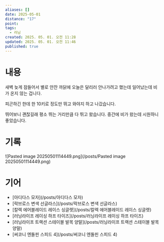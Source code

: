 ```yaml
---
aliases: []
date: 2025-05-01
distance: "17"
point:
tags:
  - 러닝
created: 2025. 05. 01. 오전 11:28
updated: 2025. 05. 01. 오전 11:46
published: true
---
```


# 내용

새벽 늦게 잠들어서 별로 안잔 까닭에 오늘은 달리러 안나가려고 했는데 일어났는데 비가 온지 않는 겁니다.

피곤하긴 한데 한 10키로 정도만 뛰고 와야지 하고 나갔습니다.

뛰어보니 괜찮길래 평소 뛰는 거리만큼 다 뛰고 왔습니다. 중간에 비가 왔는데 시원하니 좋았습니다.

# 기록

![Pasted image 20250501114449.png](/posts/Pasted image 20250501114449.png)

# 기어

- [아디다스 모자](/posts/아디다스 모자)
- [락브로스 변색 선글라스](/posts/락브로스 변색 선글라스)
- [칼렉 에어블레이드 레이스 싱글렛](/posts/칼렉 에어블레이드 레이스 싱글렛)
- [러닝라이프 레이싱 하프 타이즈](/posts/러닝라이프 레이싱 하프 타이즈)
- [러닝라이프 트랙션 스테이블 발목 양말](/posts/러닝라이프 트랙션 스테이블 발목 양말)
- [써코니 엔돌핀 스피드 4](/posts/써코니 엔돌핀 스피드 4)
